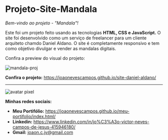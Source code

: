 # Projeto-Site-Mandala
 *Bem-vindo ao projeto - "Mandala"!*
 
 Este foi um projeto feito usando as tecnologias __HTML, CSS e JavaScript.__ O site foi desenvolvido como um serviço de freelancer para um cliente arquiteto chamdo Daniel Aldano. O site é completamente responsivo e tem como objetivo divulgar e vender as mandalas digitais.
 
 Confira a preview do visual do projeto:
 
![mandala-proj](https://github.com/joaonevescampos/projeto-hockey/assets/126534395/ebd11590-0ef2-413a-8b13-84a1814c81c2)

 
 __Confira o projeto:__ https://joaonevescampos.github.io/site-daniel-aldano/
 
 ---
 ![avatar pixel](https://github.com/joaonevescampos/meu-portifolio/assets/126534395/144870f1-a22b-45c2-84cf-819d2f79d5f1)
 
 __Minhas redes sociais:__

 
 * __Meu Portifólio:__ https://joaonevescampos.github.io/meu-portifolio/index.html/
 * __Linkedin:__ https://www.linkedin.com/in/jo%C3%A3o-victor-neves-campos-de-jesus-415946180/
 * __Gmail:__ joaon.c.jv@gmail.com

